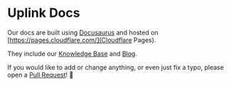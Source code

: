 # Uplink Docs

Our docs are built using [Docusaurus](https://docusaurus.io/) and hosted on [https://pages.cloudflare.com/](Cloudflare Pages).

They include our [Knowledge Base](https://uplink.tech/knowledge-base/) and [Blog](https://uplink.tech/blog/).

If you would like to add or change anything, or even just fix a typo, please open a [Pull Request](https://github.com/uplinkhq/docs/pulls)! 🙇
